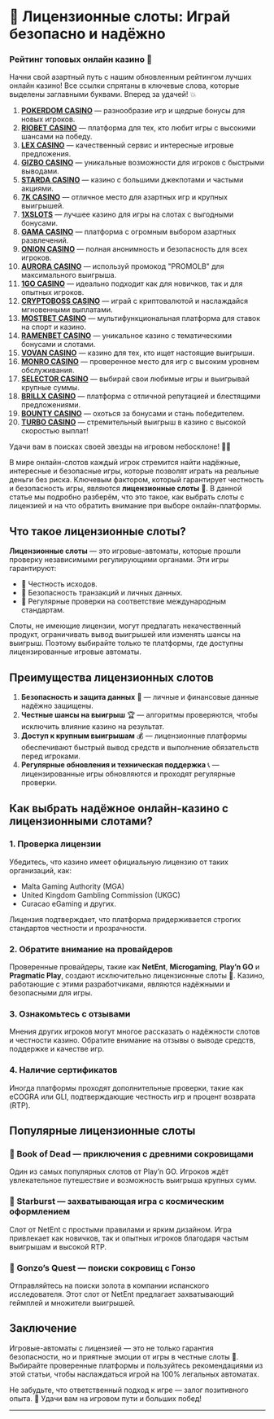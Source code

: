 # 🎰 Лицензионные слоты: Играй безопасно и надёжно
### Рейтинг топовых онлайн казино 🎰

Начни свой азартный путь с нашим обновленным рейтингом лучших онлайн казино! Все ссылки спрятаны в ключевые слова, которые выделены заглавными буквами. Вперед за удачей! 💥

1. **[POKERDOM CASINO](https://brandplay.link/Bxg7SC7H)** — разнообразие игр и щедрые бонусы для новых игроков.
2. **[RIOBET CASINO](https://brandplay.link/dtx89f2L)** — платформа для тех, кто любит игры с высокими шансами на победу.
3. **[LEX CASINO](https://brandplay.link/2HFTmBc8)** — качественный сервис и интересные игровые предложения.
4. **[GIZBO CASINO](https://gizbo-tea02.com/c8e962e89)** — уникальные возможности для игроков с быстрыми выводами.
5. **[STARDA CASINO](https://brandplay.link/cpFQbWKn)** — казино с большими джекпотами и частыми акциями.
6. **[7K CASINO](https://brandplay.link/dd46bNgD)** — отличное место для азартных игр и крупных выигрышей.
7. **[1XSLOTS](https://brandplay.link/R4xfxqdm)** — лучшее казино для игры на слотах с выгодными бонусами.
8. **[GAMA CASINO](https://brandplay.link/zrZpLFTP)** — платформа с огромным выбором азартных развлечений.
9. **[ONION CASINO](https://obclk001-2d.top/click?offer_id=986&partner_id=10542&landing_id=1798&utm_medium=affiliate&sub_1=oncasino3)** — полная анонимность и безопасность для всех игроков.
10. **[AURORA CASINO](https://10trafic-stat2.com/click/668546566bcc6313411604c7/6766/15114/subaccount?promocode=PROMOLB)** — используй промокод "PROMOLB" для максимального выигрыша.
11. **[1GO CASINO](https://1go-ircp01.com/ce015f410)** — идеально подходит как для новичков, так и для опытных игроков.
12. **[CRYPTOBOSS CASINO](https://cryptobossc.online/d847bcfa9)** — играй с криптовалютой и наслаждайся мгновенными выплатами.
13. **[MOSTBET CASINO](https://ktbtis024ifqfn0mst.com/beQs)** — мультифункциональная платформа для ставок на спорт и казино.
14. **[RAMENBET CASINO](https://get.saltyram.com/ru/registration?apkpop=0&partner=p24970p3296034p5526)** — уникальное казино с тематическими бонусами и слотами.
15. **[VOVAN CASINO](https://vovan.site/d2375cf9b)** — казино для тех, кто ищет настоящие выигрыши.
16. **[MONRO CASINO](https://mnr-ircp01.com/c3ce72a2c)** — проверенное место для игр с высоким уровнем обслуживания.
17. **[SELECTOR CASINO](https://gosel.pl/SELVK)** — выбирай свои любимые игры и выигрывай крупные суммы.
18. **[BRILLX CASINO](https://brillx.pub/BRIVK)** — платформа с отличной репутацией и блестящими предложениями.
19. **[BOUNTY CASINO](https://bounty-casino.de/BOVK)** — охоться за бонусами и стань победителем.
20. **[TURBO CASINO](https://turbo-casino.pro/TURVK)** — стремительный выигрыш в казино с высокой скоростью выплат!

Удачи вам в поисках своей звезды на игровом небосклоне! 🌟🎲


В мире онлайн-слотов каждый игрок стремится найти надёжные, интересные и безопасные игры, которые позволят играть на реальные деньги без риска. Ключевым фактором, который гарантирует честность и безопасность игры, являются **лицензионные слоты** 🎰. В данной статье мы подробно разберём, что это такое, как выбрать слоты с лицензией и на что обратить внимание при выборе онлайн-платформы.

## Что такое лицензионные слоты?

**Лицензионные слоты** — это игровые-автоматы, которые прошли проверку независимыми регулирующими органами. Эти игры гарантируют:

- 🎲 Честность исходов.
- 🎲 Безопасность транзакций и личных данных.
- 🎲 Регулярные проверки на соответствие международным стандартам.

Слоты, не имеющие лицензии, могут предлагать некачественный продукт, ограничивать вывод выигрышей или изменять шансы на выигрыш. Поэтому выбирайте только те платформы, где доступны лицензированные игровые автоматы.

## Преимущества лицензионных слотов

1. **Безопасность и защита данных** 🔐 — личные и финансовые данные надёжно защищены.
2. **Честные шансы на выигрыш** 🏆 — алгоритмы проверяются, чтобы исключить влияние казино на результат.
3. **Доступ к крупным выигрышам** 💰 — лицензионные платформы обеспечивают быстрый вывод средств и выполнение обязательств перед игроками.
4. **Регулярные обновления и техническая поддержка** 📞 — лицензированные игры обновляются и проходят регулярные проверки.

## Как выбрать надёжное онлайн-казино с лицензионными слотами?

### 1. Проверка лицензии

Убедитесь, что казино имеет официальную лицензию от таких организаций, как:

- Malta Gaming Authority (MGA)
- United Kingdom Gambling Commission (UKGC)
- Curacao eGaming и других.

Лицензия подтверждает, что платформа придерживается строгих стандартов честности и прозрачности.

### 2. Обратите внимание на провайдеров

Проверенные провайдеры, такие как **NetEnt**, **Microgaming**, **Play’n GO** и **Pragmatic Play**, создают исключительно лицензионные слоты 🎰. Казино, работающие с этими разработчиками, являются надёжными и безопасными для игры.

### 3. Ознакомьтесь с отзывами

Мнения других игроков могут многое рассказать о надёжности слотов и честности казино. Обратите внимание на отзывы о выводе средств, поддержке и качестве игр.

### 4. Наличие сертификатов

Иногда платформы проходят дополнительные проверки, такие как eCOGRA или GLI, подтверждающие честность игр и процент возврата (RTP).

## Популярные лицензионные слоты

### 🎲 Book of Dead — приключения с древними сокровищами
Один из самых популярных слотов от Play’n GO. Игроков ждёт увлекательное путешествие и возможность выигрыша крупных сумм.

### 🎰 Starburst — захватывающая игра с космическим оформлением
Слот от NetEnt с простыми правилами и ярким дизайном. Игра привлекает как новичков, так и опытных игроков благодаря частым выигрышам и высокой RTP.

### 🧪 Gonzo’s Quest — поиски сокровищ с Гонзо
Отправляйтесь на поиски золота в компании испанского исследователя. Этот слот от NetEnt предлагает захватывающий геймплей и множители выигрышей.

## Заключение

Игровые-автоматы с лицензией — это не только гарантия безопасности, но и приятные эмоции от игры в честные слоты 🎉. Выбирайте проверенные платформы и пользуйтесь рекомендациями из этой статьи, чтобы наслаждаться игрой на 100% легальных автоматах.

Не забудьте, что ответственный подход к игре — залог позитивного опыта. 🎲 Удачи вам на игровом пути и больших побед!

---

